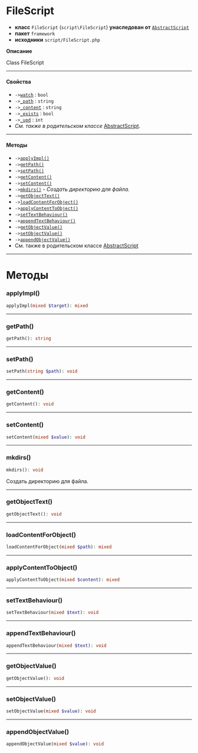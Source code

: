 # FileScript

- **класс** `FileScript` (`script\FileScript`) **унаследован от** [`AbstractScript`](https://github.com/jphp-compiler/develnext/blob/master/dn-app-framework/api-docs/classes/php/gui/framework/AbstractScript.ru.md)
- **пакет** `framework`
- **исходники** `script/FileScript.php`

**Описание**

Class FileScript

---

#### Свойства

- `->`[`watch`](#prop-watch) : `bool`
- `->`[`_path`](#prop-_path) : `string`
- `->`[`_content`](#prop-_content) : `string`
- `->`[`_exists`](#prop-_exists) : `bool`
- `->`[`_upd`](#prop-_upd) : `int`
- *См. также в родительском классе* [AbstractScript](https://github.com/jphp-compiler/develnext/blob/master/dn-app-framework/api-docs/classes/php/gui/framework/AbstractScript.ru.md).

---

#### Методы

- `->`[`applyImpl()`](#method-applyimpl)
- `->`[`getPath()`](#method-getpath)
- `->`[`setPath()`](#method-setpath)
- `->`[`getContent()`](#method-getcontent)
- `->`[`setContent()`](#method-setcontent)
- `->`[`mkdirs()`](#method-mkdirs) - _Создать директорию для файла._
- `->`[`getObjectText()`](#method-getobjecttext)
- `->`[`loadContentForObject()`](#method-loadcontentforobject)
- `->`[`applyContentToObject()`](#method-applycontenttoobject)
- `->`[`setTextBehaviour()`](#method-settextbehaviour)
- `->`[`appendTextBehaviour()`](#method-appendtextbehaviour)
- `->`[`getObjectValue()`](#method-getobjectvalue)
- `->`[`setObjectValue()`](#method-setobjectvalue)
- `->`[`appendObjectValue()`](#method-appendobjectvalue)
- См. также в родительском классе [AbstractScript](https://github.com/jphp-compiler/develnext/blob/master/dn-app-framework/api-docs/classes/php/gui/framework/AbstractScript.ru.md)

---
# Методы

<a name="method-applyimpl"></a>

### applyImpl()
```php
applyImpl(mixed $target): mixed
```

---

<a name="method-getpath"></a>

### getPath()
```php
getPath(): string
```

---

<a name="method-setpath"></a>

### setPath()
```php
setPath(string $path): void
```

---

<a name="method-getcontent"></a>

### getContent()
```php
getContent(): void
```

---

<a name="method-setcontent"></a>

### setContent()
```php
setContent(mixed $value): void
```

---

<a name="method-mkdirs"></a>

### mkdirs()
```php
mkdirs(): void
```
Создать директорию для файла.

---

<a name="method-getobjecttext"></a>

### getObjectText()
```php
getObjectText(): void
```

---

<a name="method-loadcontentforobject"></a>

### loadContentForObject()
```php
loadContentForObject(mixed $path): mixed
```

---

<a name="method-applycontenttoobject"></a>

### applyContentToObject()
```php
applyContentToObject(mixed $content): mixed
```

---

<a name="method-settextbehaviour"></a>

### setTextBehaviour()
```php
setTextBehaviour(mixed $text): void
```

---

<a name="method-appendtextbehaviour"></a>

### appendTextBehaviour()
```php
appendTextBehaviour(mixed $text): void
```

---

<a name="method-getobjectvalue"></a>

### getObjectValue()
```php
getObjectValue(): void
```

---

<a name="method-setobjectvalue"></a>

### setObjectValue()
```php
setObjectValue(mixed $value): void
```

---

<a name="method-appendobjectvalue"></a>

### appendObjectValue()
```php
appendObjectValue(mixed $value): void
```